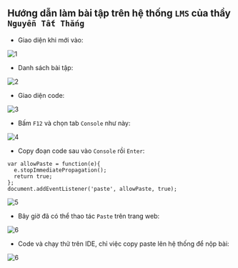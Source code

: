 #

## Hướng dẫn làm bài tập trên hệ thống `LMS` của thầy `Nguyễn Tất Thắng`

- Giao diện khi mới vào:

![1](https://user-images.githubusercontent.com/80816285/158299055-754d6c26-6877-4f15-a676-5510c58e9f7e.png)

- Danh sách bài tập:

![2](https://user-images.githubusercontent.com/80816285/158299574-1826a59f-6707-4668-885b-8f8abb4cb24b.png)

- Giao diện code:

![3](https://user-images.githubusercontent.com/80816285/158299908-8e655988-027b-467a-a430-2985764de2f5.png)

- Bấm `F12` và chọn tab `Console` như này:

![4](https://user-images.githubusercontent.com/80816285/158299767-561fba71-ea0c-4304-b754-4f082aa09dfb.png)

- Copy đoạn code sau vào `Console` rồi `Enter`:

```
var allowPaste = function(e){
  e.stopImmediatePropagation();
  return true;
};
document.addEventListener('paste', allowPaste, true);
```

![5](https://user-images.githubusercontent.com/80816285/158300002-11fe23e0-81e5-4e73-82c7-739fb53eabeb.png)

- Bây giờ đã có thể thao tác `Paste` trên trang web:

![6](https://user-images.githubusercontent.com/80816285/158300239-ca5ea865-4f6a-4e2b-b428-8956b99c9065.png)

- Code và chạy thử trên IDE, chỉ việc copy paste lên hệ thống để nộp bài:

![6](https://user-images.githubusercontent.com/80816285/158300344-d536a11d-0652-4e8d-9039-69b66f33a07d.png)
